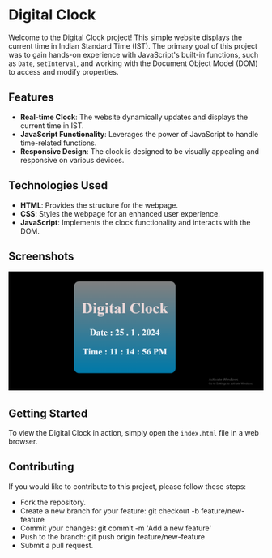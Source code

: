 # Digital Clock

Welcome to the Digital Clock project! This simple website displays the current time in Indian Standard Time (IST). The primary goal of this project was to gain hands-on experience with JavaScript's built-in functions, such as `Date`, `setInterval`, and working with the Document Object Model (DOM) to access and modify properties.

## Features

- **Real-time Clock**: The website dynamically updates and displays the current time in IST.
- **JavaScript Functionality**: Leverages the power of JavaScript to handle time-related functions.
- **Responsive Design**: The clock is designed to be visually appealing and responsive on various devices.

## Technologies Used

- **HTML**: Provides the structure for the webpage.
- **CSS**: Styles the webpage for an enhanced user experience.
- **JavaScript**: Implements the clock functionality and interacts with the DOM.

## Screenshots
![Digital Clock](https://github.com/Draksha-the-decoder/Digital_Clock/blob/main/Clock.png)

## Getting Started

To view the Digital Clock in action, simply open the `index.html` file in a web browser.

## Contributing
If you would like to contribute to this project, please follow these steps:
- Fork the repository.
- Create a new branch for your feature: git checkout -b feature/new-feature
- Commit your changes: git commit -m 'Add a new feature'
- Push to the branch: git push origin feature/new-feature
- Submit a pull request.

